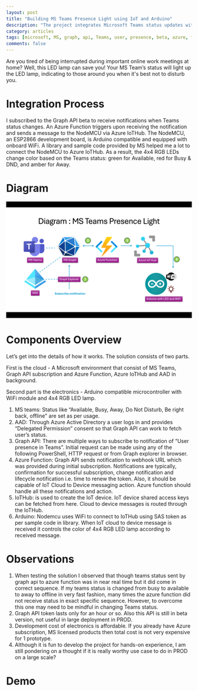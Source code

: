 ```yaml
---
layout: post
title: "Building MS Teams Presence Light using IoT and Arduino"
description: "The project integrates Microsoft Teams status updates with Azure resources and a NodeMCU-powered RGB LED lamp"
category: articles
tags: [microsoft, MS, graph, api, Teams, user, presence, beta, azure, function, iot, iothub, hub, arduino, esp8266, nodemcu, rgb, led, 4x4, lamp, token, entraid, aad]
comments: false
---
```

Are you tired of being interrupted during important online work meetings at home? Well, this LED lamp can save you! Your MS Team’s status will light up the LED lamp, indicating to those around you when it's best not to disturb you.

# Integration Process
I subscribed to the Graph API beta to receive notifications when Teams status changes. An Azure Function triggers upon receiving the notification and sends a message to the NodeMCU via Azure IoTHub. The NodeMCU, an ESP2866 development board, is Arduino compatible and equipped with onboard WiFi. A library and sample code provided by MS helped me a lot to connect the NodeMCU to Azure IoTHub. As a result, the 4x4 RGB LEDs change color based on the Teams status: green for Available, red for Busy & DND, and amber for Away.

# Diagram
![Diagram](https://raw.githubusercontent.com/Mparesh/mparesh.github.io/8fc0a5454d04a9dff1f599dd440aeed6bf60afd7/asset/MSTeamPresence.png "Diagram")

# Components Overview
Let’s get into the details of how it works. The solution consists of two parts.

First is the cloud - A Microsoft environment that consist of MS Teams, Graph API subscription and Azure Function, Azure IoTHub and AAD in background.

Second part is the electronics - Arduino compatible microcontroller with WiFi module and 4x4 RGB LED lamp.

1.	MS teams: Status like “Available, Busy, Away, Do Not Disturb, Be right back, offline” are set as per usage.
2.	AAD: Through Azure Active Directory a user logs in and provides “Delegated Permission” consent so that Graph API can work to fetch user’s status.
3.	Graph API: There are multiple ways to subscribe to notification of “User presence in Teams”. Initial request can be made using any of the following PowerShell, HTTP request or from Graph explorer in browser.
4.	Azure Function: Graph API sends notification to webhook URL which was provided during initial subscription. Notifications are typically, confirmation for successful subscription, change notification and lifecycle notification i.e. time to renew the token. Also, it should be capable of IoT Cloud to Device messaging action. Azure function should handle all these notifications and action.
5.	IoTHub: is used to create the IoT device. IoT device shared access keys can be fetched from here. Cloud to device messages is routed through the IoTHub.
6.	Arduino: Nodemcu uses WiFi to connect to IoTHub using SAS token as per sample code in library. When IoT cloud to device message is received it controls the color of 4x4 RGB LED lamp according to received message.

# Observations
1.	When testing the solution I observed that though teams status sent by graph api to azure function was in near real time but it did come in correct sequence. If my teams status is changed from busy to available to away to offline in very fast fashion, many times the azure function did not receive status in exact specific sequence. However, to overcome this one may need to be mindful in changing Teams status.
2.	Graph API token lasts only for an hour or so. Also this API is still in beta version, not useful in large deployment in PROD.
3.	Development cost of electronics is affordable. If you already have Azure subscription, MS licensed products then total cost is not very expensive for 1 prototype.
4.	Although it is fun to develop the project for hands-on experience, I am still pondering on a thought if it is really worthy use case to do in PROD on a large scale?

# Demo
